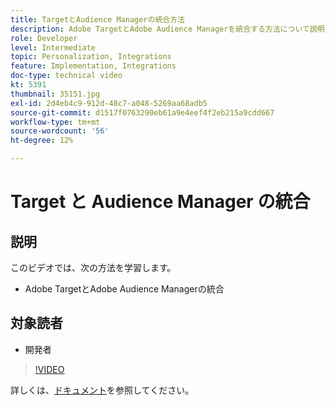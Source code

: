 ```yaml
---
title: TargetとAudience Managerの統合方法
description: Adobe TargetとAdobe Audience Managerを統合する方法について説明します。
role: Developer
level: Intermediate
topic: Personalization, Integrations
feature: Implementation, Integrations
doc-type: technical video
kt: 5391
thumbnail: 35151.jpg
exl-id: 2d4eb4c9-912d-48c7-a048-5269aa68adb5
source-git-commit: d1517f0763290eb61a9e4eef4f2eb215a9cdd667
workflow-type: tm+mt
source-wordcount: '56'
ht-degree: 12%

---
```


# Target と Audience Manager の統合

## 説明

このビデオでは、次の方法を学習します。

* Adobe TargetとAdobe Audience Managerの統合

## 対象読者

* 開発者

>[!VIDEO](https://video.tv.adobe.com/v/35151/?quality=12)

詳しくは、[ドキュメント](https://experienceleague.adobe.com/docs/audience-manager/user-guide/implementation-integration-guides/integration-other-solutions/aam-target-integration.html?lang=en)を参照してください。
